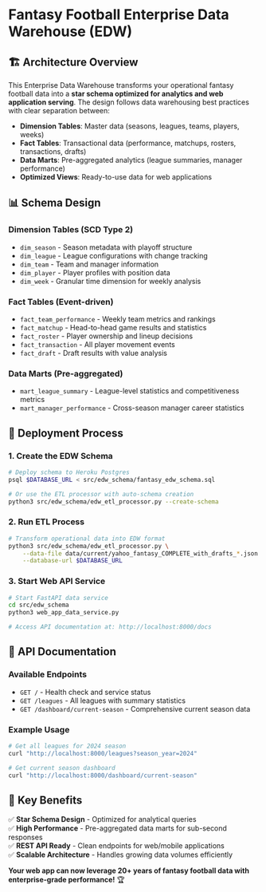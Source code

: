 # Fantasy Football Enterprise Data Warehouse (EDW)

## 🏗️ Architecture Overview

This Enterprise Data Warehouse transforms your operational fantasy football data into a **star schema optimized for analytics and web application serving**. The design follows data warehousing best practices with clear separation between:

- **Dimension Tables**: Master data (seasons, leagues, teams, players, weeks)
- **Fact Tables**: Transactional data (performance, matchups, rosters, transactions, drafts)  
- **Data Marts**: Pre-aggregated analytics (league summaries, manager performance)
- **Optimized Views**: Ready-to-use data for web applications

## 📊 Schema Design

### Dimension Tables (SCD Type 2)
- `dim_season` - Season metadata with playoff structure
- `dim_league` - League configurations with change tracking
- `dim_team` - Team and manager information  
- `dim_player` - Player profiles with position data
- `dim_week` - Granular time dimension for weekly analysis

### Fact Tables (Event-driven)
- `fact_team_performance` - Weekly team metrics and rankings
- `fact_matchup` - Head-to-head game results and statistics
- `fact_roster` - Player ownership and lineup decisions
- `fact_transaction` - All player movement events
- `fact_draft` - Draft results with value analysis

### Data Marts (Pre-aggregated)
- `mart_league_summary` - League-level statistics and competitiveness metrics
- `mart_manager_performance` - Cross-season manager career statistics

## 🚀 Deployment Process

### 1. Create the EDW Schema

```bash
# Deploy schema to Heroku Postgres
psql $DATABASE_URL < src/edw_schema/fantasy_edw_schema.sql

# Or use the ETL processor with auto-schema creation
python3 src/edw_schema/edw_etl_processor.py --create-schema
```

### 2. Run ETL Process

```bash
# Transform operational data into EDW format
python3 src/edw_schema/edw_etl_processor.py \
    --data-file data/current/yahoo_fantasy_COMPLETE_with_drafts_*.json \
    --database-url $DATABASE_URL
```

### 3. Start Web API Service

```bash
# Start FastAPI data service
cd src/edw_schema
python3 web_app_data_service.py

# Access API documentation at: http://localhost:8000/docs
```

## 📱 API Documentation

### Available Endpoints

- `GET /` - Health check and service status
- `GET /leagues` - All leagues with summary statistics
- `GET /dashboard/current-season` - Comprehensive current season data

### Example Usage

```bash
# Get all leagues for 2024 season
curl "http://localhost:8000/leagues?season_year=2024"

# Get current season dashboard
curl "http://localhost:8000/dashboard/current-season"
```

## 🎯 Key Benefits

✅ **Star Schema Design** - Optimized for analytical queries  
✅ **High Performance** - Pre-aggregated data marts for sub-second responses  
✅ **REST API Ready** - Clean endpoints for web/mobile applications  
✅ **Scalable Architecture** - Handles growing data volumes efficiently  

**Your web app can now leverage 20+ years of fantasy football data with enterprise-grade performance!** 🏆 